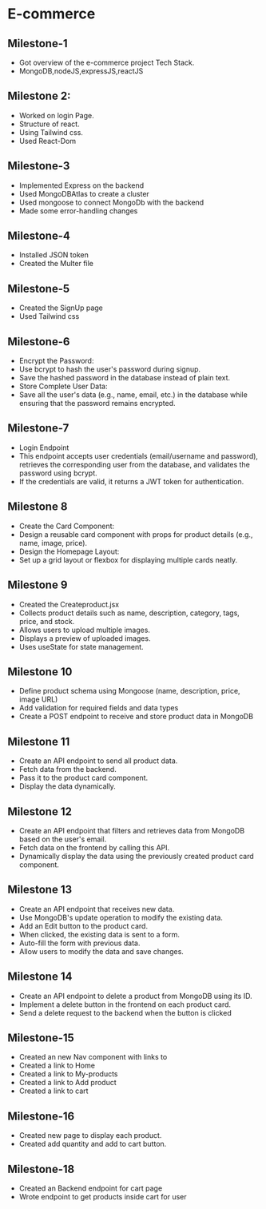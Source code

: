 # E-commerce

## Milestone-1
- Got overview of the e-commerce project Tech Stack.
- MongoDB,nodeJS,expressJS,reactJS
  
## Milestone 2:

- Worked on login Page.
- Structure of react.
- Using Tailwind css.
- Used React-Dom

## Milestone-3

- Implemented Express on the backend
- Used MongoDBAtlas to create a cluster
- Used mongoose to connect MongoDb with the backend
- Made some error-handling changes

## Milestone-4

- Installed JSON token
- Created the Multer file

## Milestone-5

- Created the SignUp page
- Used Tailwind css

## Milestone-6

- Encrypt the Password:
- Use bcrypt to hash the user's password during signup.
- Save the hashed password in the database instead of plain text.
- Store Complete User Data:
- Save all the user's data (e.g., name, email, etc.) in the database while ensuring that the password remains encrypted.

## Milestone-7

- Login Endpoint
- This endpoint accepts user credentials (email/username and password), retrieves the corresponding user from the database, and validates the password using bcrypt.
- If the credentials are valid, it returns a JWT token for authentication.

## Milestone 8 

- Create the Card Component:
- Design a reusable card component with props for product details (e.g., name, image, price).
- Design the Homepage Layout:
- Set up a grid layout or flexbox for displaying multiple cards neatly.

## Milestone 9

- Created the Createproduct.jsx
- Collects product details such as name, description, category, tags, price, and stock.
- Allows users to upload multiple images.
- Displays a preview of uploaded images.
- Uses useState for state management.

## Milestone 10

- Define product schema using Mongoose (name, description, price, image URL)
- Add validation for required fields and data types
- Create a POST endpoint to receive and store product data in MongoDB

## Milestone 11

- Create an API endpoint to send all product data.
- Fetch data from the backend.
- Pass it to the product card component.
- Display the data dynamically.

## Milestone 12     

- Create an API endpoint that filters and retrieves data from MongoDB based on the user's email.
- Fetch data on the frontend by calling this API.
- Dynamically display the data using the previously created product card component.

## Milestone 13

- Create an API endpoint that receives new data.
- Use MongoDB's update operation to modify the existing data.
- Add an Edit button to the product card.
- When clicked, the existing data is sent to a form.
- Auto-fill the form with previous data.
- Allow users to modify the data and save changes.

## Milestone 14  

- Create an API endpoint to delete a product from MongoDB using its ID.
- Implement a delete button in the frontend on each product card.
- Send a delete request to the backend when the button is clicked

## Milestone-15
- Created an new Nav component with links to
- Created a link to Home
- Created a link to My-products
- Created a link to Add product
- Created a link to cart

## Milestone-16
- Created new page to display each product.
- Created add quantity and add to cart button.

## Milestone-18
- Created an Backend endpoint for cart page
- Wrote endpoint to get products inside cart for user